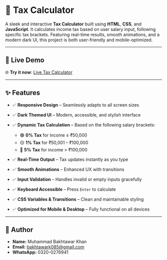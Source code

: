 
# 💸 Tax Calculator

A sleek and interactive **Tax Calculator** built using **HTML**, **CSS**, and **JavaScript**. It calculates income tax based on user salary input, following specific tax brackets. Featuring real-time results, smooth animations, and a modern dark UI, this project is both user-friendly and mobile-optimized.

---

## 🔗 Live Demo

🌐 **Try it now**: [Live Tax Calculator](https://bakhtawar333.github.io/Tax-Calculator/)


---

## ✨ Features

* ✅ **Responsive Design** – Seamlessly adapts to all screen sizes
* ✅ **Dark Themed UI** – Modern, accessible, and stylish interface
* ✅ **Dynamic Tax Calculation** – Based on the following salary brackets:

  * 🟢 **0% Tax** for income ≤ ₹50,000
  * 🟡 **1% Tax** for ₹50,001 – ₹100,000
  * 🔴 **5% Tax** for income > ₹100,000
* ✅ **Real-Time Output** – Tax updates instantly as you type
* ✅ **Smooth Animations** – Enhanced UX with transitions
* ✅ **Input Validation** – Handles invalid or empty inputs gracefully
* ✅ **Keyboard Accessible** – Press `Enter` to calculate
* ✅ **CSS Variables & Transitions** – Clean and maintainable styling
* ✅ **Optimized for Mobile & Desktop** – Fully functional on all devices

---






## 👤 Author

* **Name:** Muhammad Bakhtawar Khan
* **Email:** [bakhtawark085@gmail.com](mailto:bakhtawark085@gmail.com)
* **WhatsApp:** 0320-0276941



